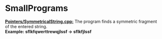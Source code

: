 # SmallPrograms
<b><a href="https://github.com/Bylaew/SmallPrograms/blob/master/Pointers/SymmetricalString.cpp">Pointers/SymmetricalString.cpp:</b></a> The program finds a symmetric fragment of the entered string.<br />
<b>Example: sflkfqwerttrewqjlssf -> sflkfjlssf </b>
<br />
